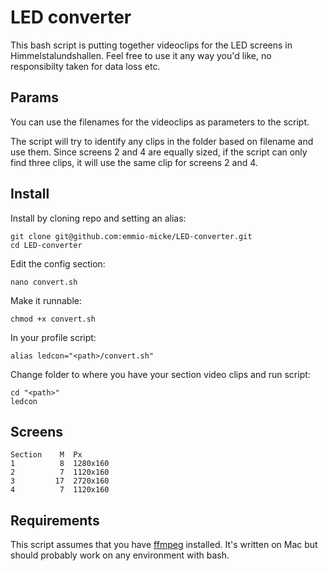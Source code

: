 # LED converter
This bash script is putting together videoclips for the LED screens in Himmelstalundshallen. Feel free to use it any way you'd like, no responsibilty taken for data loss etc.

## Params
You can use the filenames for the videoclips as parameters to the script.

The script will try to identify any clips in the folder based on filename and use them. Since screens 2 and 4 are equally sized, if the script can only find three clips, it will use the same clip for screens 2 and 4.

## Install
Install by cloning repo and setting an alias:
```
git clone git@github.com:emmio-micke/LED-converter.git
cd LED-converter
```

Edit the config section:
```
nano convert.sh
```

Make it runnable:
```
chmod +x convert.sh
```

In your profile script:
```
alias ledcon="<path>/convert.sh"
```

Change folder to where you have your section video clips and run script:
```
cd "<path>"
ledcon
```


## Screens

```
Section    M  Px
1          8  1280x160
2          7  1120x160
3         17  2720x160
4          7  1120x160
```

## Requirements
This script assumes that you have [ffmpeg](https://www.ffmpeg.org/) installed. It's written on Mac but should probably work on any environment with bash.
